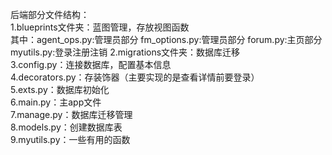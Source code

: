 后端部分文件结构：<br/>
1.blueprints文件夹：蓝图管理，存放视图函数<br/>
其中：agent_ops.py:管理员部分
fm_options.py:管理员部分
forum.py:主页部分
myutils.py:登录注册注销
2.migrations文件夹：数据库迁移<br/>
3.config.py：连接数据库，配置基本信息<br/>
4.decorators.py：存装饰器（主要实现的是查看详情前要登录）<br/>
5.exts.py：数据库初始化<br/>
6.main.py：主app文件<br/>
7.manage.py：数据库迁移管理<br/>
8.models.py：创建数据库表<br/>
9.myutils.py：一些有用的函数<br/>